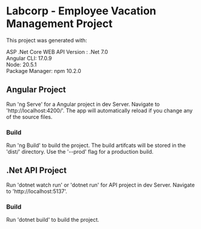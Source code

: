 # Labcorp - Employee Vacation Management Project


This project was generated with:

ASP .Net Core WEB API Version : .Net 7.0<br>
Angular CLI: 17.0.9<br>
Node: 20.5.1<br>
Package Manager: npm 10.2.0

## Angular Project

Run 'ng Serve' for a Angular project in  dev Server. Navigate to 'http://localhost:4200/'. The app will automatically reload if you change any of the source files.

### Build
Run 'ng Build' to build the project. The build artifcats will be stored in the 'dist/' directory. Use the '--prod' flag for a production build.

## .Net API Project
Run 'dotnet watch run' or 'dotnet run' for API project in dev Server. Navigate to 'http://localhost:5137'.

### Build
Run 'dotnet build' to build the project.




